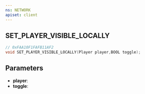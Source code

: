 ```yaml
---
ns: NETWORK
apiset: client
---
```

## SET_PLAYER_VISIBLE_LOCALLY

```c
// 0xFAA10F1FAFB11AF2
void SET_PLAYER_VISIBLE_LOCALLY(Player player,BOOL toggle);
```


## Parameters
* **player**:
* **toggle**:



